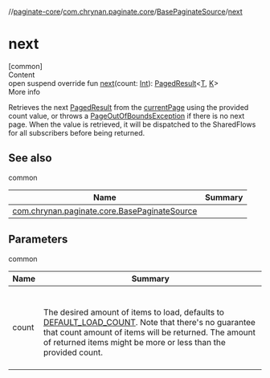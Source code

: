 //[paginate-core](../../index.md)/[com.chrynan.paginate.core](../index.md)/[BasePaginateSource](index.md)/[next](next.md)



# next  
[common]  
Content  
open suspend override fun [next](next.md)(count: [Int](https://kotlinlang.org/api/latest/jvm/stdlib/kotlin/-int/index.html)): [PagedResult](../-paged-result/index.md)<[T](index.md), [K](index.md)>  
More info  


Retrieves the next [PagedResult](../-paged-result/index.md) from the [currentPage](current-page.md) using the provided count value, or throws a [PageOutOfBoundsException](../-page-out-of-bounds-exception/index.md) if there is no next page. When the value is retrieved, it will be dispatched to the SharedFlows for all subscribers before being returned.



## See also  
  
common  
  
|  Name|  Summary| 
|---|---|
| <a name="com.chrynan.paginate.core/BasePaginateSource/next/#kotlin.Int/PointingToDeclaration/"></a>[com.chrynan.paginate.core.BasePaginateSource](previous.md)| <a name="com.chrynan.paginate.core/BasePaginateSource/next/#kotlin.Int/PointingToDeclaration/"></a>
  


## Parameters  
  
common  
  
|  Name|  Summary| 
|---|---|
| <a name="com.chrynan.paginate.core/BasePaginateSource/next/#kotlin.Int/PointingToDeclaration/"></a>count| <a name="com.chrynan.paginate.core/BasePaginateSource/next/#kotlin.Int/PointingToDeclaration/"></a><br><br>The desired amount of items to load, defaults to [DEFAULT_LOAD_COUNT](../-paginate-repository/-companion/-d-e-f-a-u-l-t_-l-o-a-d_-c-o-u-n-t.md). Note that there's no guarantee that count amount of items will be returned. The amount of returned items might be more or less than the provided count.<br><br>
  
  



